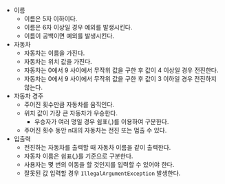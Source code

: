 - 이름
    - 이름은 5자 이하이다.
    - 이름은 6자 이상일 경우 예외를 발생시킨다.
    - 이름이 공백이면 예외를 발생시킨다.
- 자동차
    - 자동차는 이름을 가진다.
    - 자동차는 위치 값을 가진다.
    - 자동차는 0에서 9 사이에서 무작위 값을 구한 후 값이 4 이상일 경우 전진한다.
    - 자동차는 0에서 9 사이에서 무작위 값을 구한 후 값이 3 이하일 경우 전진하지 않는다.
- 자동차 경주
    - 주어진 횟수만큼 자동차를 움직인다.
    - 위치 값이 가장 큰 자동차가 우승한다.
        - 우승자가 여러 명일 경우 쉼표(,)를 이용하여 구분한다.
    - 주어진 횟수 동안 n대의 자동차는 전진 또는 멈출 수 있다.
- 입출력
    - 전진하는 자동차를 출력할 때 자동차 이름을 같이 출력한다.
    - 자동차 이름은 쉼표(,)를 기준으로 구분한다.
    - 사용자는 몇 번의 이동을 할 것인지를 입력할 수 있어야 한다.
    - 잘못된 값 입력할 경우 `IllegalArgumentException` 발생한다.
